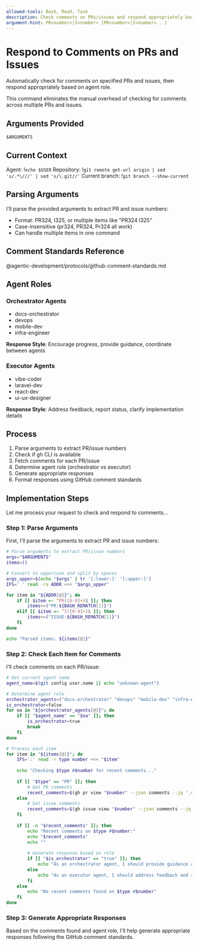```yaml
---
allowed-tools: Bash, Read, Task
description: Check comments on PRs/issues and respond appropriately based on agent role
argument-hint: PR<number>|I<number> [PR<number>|I<number>...]
---
```


# Respond to Comments on PRs and Issues

Automatically check for comments on specified PRs and issues, then respond appropriately based on agent role.

This command eliminates the manual overhead of checking for comments across multiple PRs and issues.

## Arguments Provided
`$ARGUMENTS`

## Current Context
Agent: !`echo $USER`
Repository: !`git remote get-url origin | sed 's/.*\///' | sed 's/\.git//'`
Current branch: !`git branch --show-current`

## Parsing Arguments

I'll parse the provided arguments to extract PR and issue numbers:
- Format: PR324, I325, or multiple items like "PR324 I325"
- Case-insensitive (pr324, PR324, Pr324 all work)
- Can handle multiple items in one command

## Comment Standards Reference
@agentic-development/protocols/github-comment-standards.md

## Agent Roles

### Orchestrator Agents
- docs-orchestrator
- devops
- mobile-dev
- infra-engineer

**Response Style**: Encourage progress, provide guidance, coordinate between agents

### Executor Agents  
- vibe-coder
- laravel-dev
- react-dev
- ui-ux-designer

**Response Style**: Address feedback, report status, clarify implementation details

## Process

1. Parse arguments to extract PR/issue numbers
2. Check if gh CLI is available
3. Fetch comments for each PR/issue
4. Determine agent role (orchestrator vs executor)
5. Generate appropriate responses
6. Format responses using GitHub comment standards

## Implementation Steps

Let me process your request to check and respond to comments...

### Step 1: Parse Arguments

First, I'll parse the arguments to extract PR and issue numbers:

```bash
# Parse arguments to extract PR/issue numbers
args="$ARGUMENTS"
items=()

# Convert to uppercase and split by spaces
args_upper=$(echo "$args" | tr '[:lower:]' '[:upper:]')
IFS=' ' read -ra ADDR <<< "$args_upper"

for item in "${ADDR[@]}"; do
    if [[ $item =~ ^PR([0-9]+)$ ]]; then
        items+=("PR:${BASH_REMATCH[1]}")
    elif [[ $item =~ ^I([0-9]+)$ ]]; then
        items+=("ISSUE:${BASH_REMATCH[1]}")
    fi
done

echo "Parsed items: ${items[@]}"
```

### Step 2: Check Each Item for Comments

I'll check comments on each PR/issue:

```bash
# Get current agent name
agent_name=$(git config user.name || echo "unknown-agent")

# Determine agent role
orchestrator_agents=("docs-orchestrator" "devops" "mobile-dev" "infra-engineer")
is_orchestrator=false
for oa in "${orchestrator_agents[@]}"; do
    if [[ "$agent_name" == "$oa" ]]; then
        is_orchestrator=true
        break
    fi
done

# Process each item
for item in "${items[@]}"; do
    IFS=':' read -r type number <<< "$item"
    
    echo "Checking $type #$number for recent comments..."
    
    if [[ "$type" == "PR" ]]; then
        # Get PR comments
        recent_comments=$(gh pr view "$number" --json comments --jq '.comments[-3:] | .[] | "\(.createdAt) by \(.author.login): \(.body)"' 2>/dev/null || echo "")
    else
        # Get issue comments  
        recent_comments=$(gh issue view "$number" --json comments --jq '.comments[-3:] | .[] | "\(.createdAt) by \(.author.login): \(.body)"' 2>/dev/null || echo "")
    fi
    
    if [[ -n "$recent_comments" ]]; then
        echo "Recent comments on $type #$number:"
        echo "$recent_comments"
        echo ""
        
        # Generate response based on role
        if [[ "$is_orchestrator" == "true" ]]; then
            echo "As an orchestrator agent, I should provide guidance and coordinate..."
        else
            echo "As an executor agent, I should address feedback and report status..."
        fi
    else
        echo "No recent comments found on $type #$number"
    fi
done
```

### Step 3: Generate Appropriate Responses

Based on the comments found and agent role, I'll help generate appropriate responses following the GitHub comment standards.